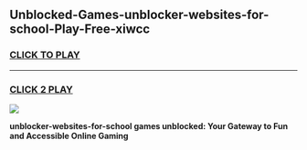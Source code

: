 
## Unblocked-Games-unblocker-websites-for-school-Play-Free-xiwcc
<h3>
<a href="https://premium76.site?title=unblocker-websites-for-school&ref=18A1">CLICK TO PLAY</a></h3>
<hr>

<h3>
<a href="https://premium76.site?title=unblocker-websites-for-school&ref=18A1">CLICK 2 PLAY</a>
  
</h3>

<a href="https://premium76.site?title=unblocker-websites-for-school&ref=18A1"><img src="https://clearcache.store/games.png"></a>


**unblocker-websites-for-school games unblocked: Your Gateway to Fun and Accessible Online Gaming**
